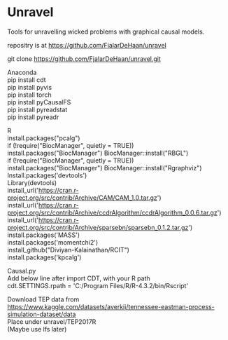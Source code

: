 Unravel
=======

Tools for unravelling wicked problems with graphical causal models.

repositry is at https://github.com/FjalarDeHaan/unravel

git clone https://github.com/FjalarDeHaan/unravel.git

Anaconda <br />
pip install cdt <br />
pip install pyvis <br />
pip install torch <br />
pip install pyCausalFS <br />
pip install pyreadstat <br />
pip install pyreadr <br />

R <br />
install.packages("pcalg") <br />
if (!require("BiocManager", quietly = TRUE)) install.packages("BiocManager") BiocManager::install("RBGL") <br />
if (!require("BiocManager", quietly = TRUE)) install.packages("BiocManager") BiocManager::install("Rgraphviz") <br />
Install.packages('devtools') <br />
Library(devtools) <br />
install_url('https://cran.r-project.org/src/contrib/Archive/CAM/CAM_1.0.tar.gz') <br />
install_url('https://cran.r-project.org/src/contrib/Archive/ccdrAlgorithm/ccdrAlgorithm_0.0.6.tar.gz') <br />
install_url('https://cran.r-project.org/src/contrib/Archive/sparsebn/sparsebn_0.1.2.tar.gz') <br />
install.packages('MASS') <br />
install.packages('momentchi2') <br />
install_github("Diviyan-Kalainathan/RCIT") <br />
install.packages('kpcalg') <br />

Causal.py <br />
Add below line after import CDT, with your R path <br />
cdt.SETTINGS.rpath = 'C:/Program Files/R/R-4.3.2/bin/Rscript' <br />

Download TEP data from https://www.kaggle.com/datasets/averkij/tennessee-eastman-process-simulation-dataset/data <br />
Place under unravel/TEP2017R <br />
(Maybe use lfs later) <br />
